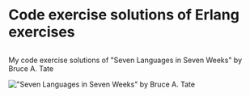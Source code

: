 # Code exercise solutions of Erlang exercises
## 
My code exercise solutions of "Seven Languages in Seven Weeks" by Bruce A. Tate

!["Seven Languages in Seven Weeks" by Bruce A. Tate](http://imagery.pragprog.com/products/195/btlang.jpg)